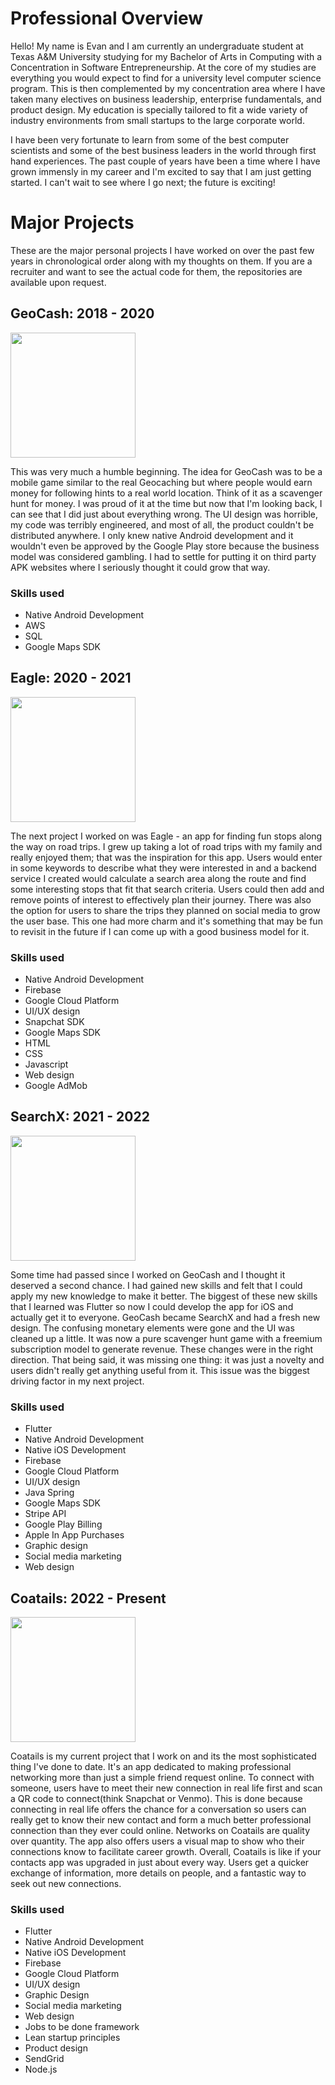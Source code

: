 # Professional Overview
Hello! My name is Evan and I am currently an undergraduate student at Texas A&M University studying for my Bachelor of Arts in Computing with a Concentration in Software Entrepreneurship. At the core of my studies are everything you would expect to find for a university level computer science program. This is then complemented by my concentration area where I have taken many electives on business leadership, enterprise fundamentals, and product design. My education is specially tailored to fit a wide variety of industry environments from small startups to the large corporate world.

I have been very fortunate to learn from some of the best computer scientists and some of the best business leaders in the world through first hand experiences. The past couple of years have been a time where I have grown immensly in my career and I'm excited to say that I am just getting started. I can't wait to see where I go next; the future is exciting!

# Major Projects
These are the major personal projects I have worked on over the past few years in chronological order along with my thoughts on them. If you are a recruiter and want to see the actual code for them, the repositories are available upon request.

## GeoCash: 2018 - 2020
<img src="https://github.com/evanwherchek/professional-overview/assets/50429973/8fbd0a3a-ba2c-4c62-8874-26f4a958aa08" width="200">

This was very much a humble beginning. The idea for GeoCash was to be a mobile game similar to the real Geocaching but where people would earn money for following hints to a real world location. Think of it as a scavenger hunt for money. I was proud of it at the time but now that I'm looking back, I can see that I did just about everything wrong. The UI design was horrible, my code was terribly engineered, and most of all, the product couldn't be distributed anywhere. I only knew native Android development and it wouldn't even be approved by the Google Play store because the business model was considered gambling. I had to settle for putting it on third party APK websites where I seriously thought it could grow that way.

### Skills used
- Native Android Development
- AWS
- SQL
- Google Maps SDK

## Eagle: 2020 - 2021
<img src="https://github.com/evanwherchek/professional-overview/assets/50429973/e62d87a6-90c4-49b3-8974-9a684c794e0d" width="200">

The next project I worked on was Eagle - an app for finding fun stops along the way on road trips. I grew up taking a lot of road trips with my family and really enjoyed them; that was the inspiration for this app. Users would enter in some keywords to describe what they were interested in and a backend service I created would calculate a search area along the route and find some interesting stops that fit that search criteria. Users could then add and remove points of interest to effectively plan their journey. There was also the option for users to share the trips they planned on social media to grow the user base. This one had more charm and it's something that may be fun to revisit in the future if I can come up with a good business model for it.

### Skills used
- Native Android Development
- Firebase
- Google Cloud Platform
- UI/UX design
- Snapchat SDK
- Google Maps SDK
- HTML
- CSS
- Javascript
- Web design
- Google AdMob

## SearchX: 2021 - 2022
<img src="https://github.com/evanwherchek/professional-overview/assets/50429973/a3a5bfe1-2211-47c7-9f21-e9dba1d1ac04" width="200">

Some time had passed since I worked on GeoCash and I thought it deserved a second chance. I had gained new skills and felt that I could apply my new knowledge to make it better. The biggest of these new skills that I learned was Flutter so now I could develop the app for iOS and actually get it to everyone. GeoCash became SearchX and had a fresh new design. The confusing monetary elements were gone and the UI was cleaned up a little. It was now a pure scavenger hunt game with a freemium subscription model to generate revenue. These changes were in the right direction. That being said, it was missing one thing: it was just a novelty and users didn't really get anything useful from it. This issue was the biggest driving factor in my next project.

### Skills used
- Flutter
- Native Android Development
- Native iOS Development
- Firebase
- Google Cloud Platform
- UI/UX design
- Java Spring
- Google Maps SDK
- Stripe API
- Google Play Billing
- Apple In App Purchases
- Graphic design
- Social media marketing
- Web design

## Coatails: 2022 - Present
<img src="https://github.com/evanwherchek/professional-overview/assets/50429973/1c9686f3-9f59-403e-804d-be29a751a1d5" width="200">

Coatails is my current project that I work on and its the most sophisticated thing I've done to date. It's an app dedicated to making professional networking more than just a simple friend request online. To connect with someone, users have to meet their new connection in real life first and scan a QR code to connect(think Snapchat or Venmo). This is done because connecting in real life offers the chance for a conversation so users can really get to know their new contact and form a much better professional connection than they ever could online. Networks on Coatails are quality over quantity. The app also offers users a visual map to show who their connections know to facilitate career growth. Overall, Coatails is like if your contacts app was upgraded in just about every way. Users get a quicker exchange of information, more details on people, and a fantastic way to seek out new connections.

### Skills used
- Flutter
- Native Android Development
- Native iOS Development
- Firebase
- Google Cloud Platform
- UI/UX design
- Graphic Design
- Social media marketing
- Web design
- Jobs to be done framework
- Lean startup principles
- Product design
- SendGrid
- Node.js
